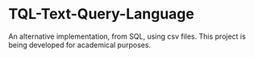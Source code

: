 # TQL-Text-Query-Language
An alternative implementation, from SQL, using csv files. This project is being developed for academical purposes.

